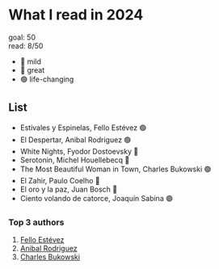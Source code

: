 # What I read in 2024

goal: 50 \
read: 8/50

- 🔴 mild
- 🔵 great
- 🟢 life-changing

## List

- Estivales y Espinelas, Fello Estévez 🟢
- El Despertar, Anibal Rodriguez 🟢
- White Nights, Fyodor Dostoevsky 🔵
- Serotonin, Michel Houellebecq 🔵
- The Most Beautiful Woman in Town, Charles Bukowski 🟢
- El Zahir, Paulo Coelho 🔵
- El oro y la paz, Juan Bosch 🔵
- Ciento volando de catorce, Joaquín Sabina 🟢

### Top 3 authors

1. [Fello Estévez](https://www.goodreads.com/author/show/47503297.Fello_Est_vez)
2. [Anibal Rodriguez](https://www.goodreads.com/author/show/8155469.Anibal_Rodriguez)
3. [Charles Bukowski](https://www.goodreads.com/author/show/13275.Charles_Bukowski)
